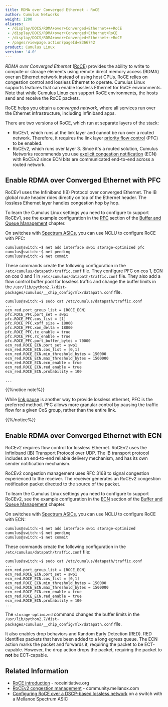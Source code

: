 ```yaml
---
title: RDMA over Converged Ethernet - RoCE
author: Cumulus Networks
weight: 1200
aliases:
 - /display/DOCS/RDMA+over+Converged+Ethernet+++RoCE
 - /display/DOCS/RDMA+over+Converged+Ethernet+RoCE
 - /display/DOCS/RDMA+over+Converged+Ethernet+-+RoCE
 - /pages/viewpage.action?pageId=8366742
product: Cumulus Linux
version: '4.0'
---
```

*RDMA over Converged Ethernet* ([RoCE](https://en.wikipedia.org/wiki/RDMA_over_Converged_Ethernet)) provides the ability to write to compute or storage elements using remote direct memory access (RDMA) over an Ethernet network instead of using host CPUs. RoCE relies on congestion control and lossless Ethernet to operate. Cumulus Linux supports features that can enable lossless Ethernet for RoCE environments. Note that while Cumulus Linux can support RoCE environments, the hosts send and receive the RoCE packets.

RoCE helps you obtain a *converged network*, where all services run over the Ethernet infrastructure, including Infiniband apps.

There are two versions of RoCE, which run at separate layers of the stack:

- RoCEv1, which runs at the link layer and cannot be run over a routed network. Therefore, it requires the link layer [priority flow control](../../Layer-1-and-Switch-Ports/Buffer-and-Queue-Management/) (PFC) to be enabled.
- RoCEv2, which runs over layer 3. Since it's a routed solution, Cumulus Networks recommends you use [explicit congestion notification](../../Layer-1-and-Switch-Ports/Buffer-and-Queue-Management/) (ECN) with RoCEv2 since ECN bits are communicated end-to-end across a routed network.

## Enable RDMA over Converged Ethernet with PFC

RoCEv1 uses the Infiniband (IB) Protocol over converged Ethernet. The IB global route header rides directly on top of the Ethernet header. The lossless Ethernet layer handles congestion hop by hop.

To learn the Cumulus Linux settings you need to configure to support RoCEv1, see the example configuration in the [PFC](../../Layer-1-and-Switch-Ports/Buffer-and-Queue-Management/) section of the [Buffer and Queue Management](../../Layer-1-and-Switch-Ports/Buffer-and-Queue-Management/) chapter.

On switches with [Spectrum ASICs](https://cumulusnetworks.com/products/hardware-compatibility-list/?asic%5B0%5D=Mellanox%20Spectrum&asic%5B1%5D=Mellanox%20Spectrum_A1), you can use NCLU to configure RoCE with PFC:

```
cumulus@switch:~$ net add interface swp1 storage-optimized pfc
cumulus@switch:~$ net pending
cumulus@switch:~$ net commit
```

These commands create the following configuration in the `/etc/cumulus/datapath/traffic.conf` file. They configure PFC on cos 1, ECN on cos 0 and 1 in `/etc/cumulus/datapath/traffic.conf` file. They also add a flow control buffer pool for lossless traffic and change the buffer limits in the `/usr/lib/python2.7/dist-packages/cumulus/__chip_config/mlx/datapath.conf` file.

```
cumulus@switch:~$ sudo cat /etc/cumulus/datapath/traffic.conf
...
ecn_red.port_group_list = [ROCE_ECN]
pfc.ROCE_PFC.port_set = swp1
pfc.ROCE_PFC.cos_list = [1]
pfc.ROCE_PFC.xoff_size = 18000
pfc.ROCE_PFC.xon_delta = 18000
pfc.ROCE_PFC.tx_enable = true
pfc.ROCE_PFC.rx_enable = true
pfc.ROCE_PFC.port_buffer_bytes = 70000
ecn_red.ROCE_ECN.port_set = swp1
ecn_red.ROCE_ECN.cos_list = [0,1]
ecn_red.ROCE_ECN.min_threshold_bytes = 150000
ecn_red.ROCE_ECN.max_threshold_bytes = 1500000
ecn_red.ROCE_ECN.ecn_enable = true
ecn_red.ROCE_ECN.red_enable = true
ecn_red.ROCE_ECN.probability = 100

...
```

{{%notice note%}}

While [link pause](../../Layer-1-and-Switch-Ports/Buffer-and-Queue-Management/) is another way to provide lossless ethernet, PFC is the preferred method. PFC allows more granular control by pausing the traffic flow for a given CoS group, rather than the entire link.

{{%/notice%}}

## Enable RDMA over Converged Ethernet with ECN

RoCEv2 requires flow control for lossless Ethernet. RoCEv2 uses the Infiniband (IB) Transport Protocol over UDP. The IB transport protocol includes an end-to-end reliable delivery mechanism, and has its own sender notification mechanism.

RoCEv2 congestion management uses RFC 3168 to signal congestion experienced to the receiver. The receiver generates an RoCEv2 congestion notification packet directed to the source of the packet.

To learn the Cumulus Linux settings you need to configure to support RoCEv2, see the example configuration in the [ECN](../../Layer-1-and-Switch-Ports/Buffer-and-Queue-Management/) section of the [Buffer and Queue Management](../../Layer-1-and-Switch-Ports/Buffer-and-Queue-Management/) chapter.

On switches with [Spectrum ASICs](https://cumulusnetworks.com/products/hardware-compatibility-list/?asic%5B0%5D=Mellanox%20Spectrum&asic%5B1%5D=Mellanox%20Spectrum_A1), you can use NCLU to configure RoCE with ECN:

```
cumulus@switch:~$ net add interface swp1 storage-optimized
cumulus@switch:~$ net pending
cumulus@switch:~$ net commit
```

These commands create the following configuration in the `/etc/cumulus/datapath/traffic.conf` file:

```
cumulus@switch:~$ sudo cat /etc/cumulus/datapath/traffic.conf
...
ecn_red.port_group_list = [ROCE_ECN]
ecn_red.ROCE_ECN.port_set = swp1
ecn_red.ROCE_ECN.cos_list = [0,1]
ecn_red.ROCE_ECN.min_threshold_bytes = 150000
ecn_red.ROCE_ECN.max_threshold_bytes = 1500000
ecn_red.ROCE_ECN.ecn_enable = true
ecn_red.ROCE_ECN.red_enable = true
ecn_red.ROCE_ECN.probability = 100
...
```

The `storage-optimized` command changes the buffer limits in the `/usr/lib/python2.7/dist-packages/cumulus/__chip_config/mlx/datapath.conf` file.

It also enables drop behaviors and Random Early Detection (RED). RED identifies packets that have been added to a long egress queue. The ECN action marks the packet and forwards it, requiring the packet to be ECT-capable. However, the drop action drops the packet, requiring the packet to **not** be ECT-capable.

## Related Information

- [RoCE introduction](http://www.roceinitiative.org/roce-introduction/) - roceinitiative.org
- [RoCEv2 congestion management](https://community.mellanox.com/docs/DOC-2321) - community.mellanox.com
- [Configuring RoCE over a DSCP-based lossless network](https://community.mellanox.com/docs/DOC-3036) on a switch with a Mellanox Spectrum ASIC
